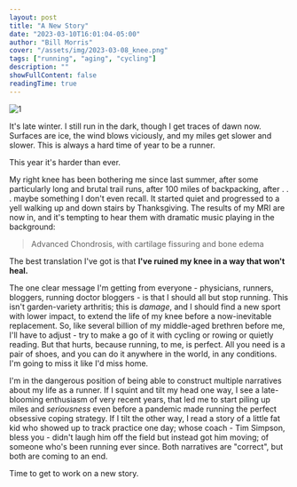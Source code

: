 ```yaml
---
layout: post
title: "A New Story"
date: "2023-03-10T16:01:04-05:00"
author: "Bill Morris"
cover: "/assets/img/2023-03-08_knee.png"
tags: ["running", "aging", "cycling"]
description: ""
showFullContent: false
readingTime: true
---
```


![1](/assets/img/2023-03-08_knee.png)

It's late winter. I still run in the dark, though I get traces of dawn now. Surfaces are ice, the wind blows viciously, and my miles get slower and slower. This is always a hard time of year to be a runner. 

This year it's harder than ever. 

My right knee has been bothering me since last summer, after some particularly long and brutal trail runs, after 100 miles of backpacking, after . . . maybe something I don't even recall. It started quiet and progressed to a yell walking up and down stairs by Thanksgiving. The results of my MRI are now in, and it's tempting to hear them with dramatic music playing in the background:

> Advanced Chondrosis, with cartilage fissuring and bone edema

The best translation I've got is that __I've ruined my knee in a way that won't heal.__

The one clear message I'm getting from everyone - physicians, runners, bloggers, running doctor bloggers - is that I should all but stop running. This isn't garden-variety arthritis; this is *damage*, and I should find a new sport with lower impact, to extend the life of my knee before a now-inevitable replacement. So, like several billion of my middle-aged brethren before me, I'll have to adjust - try to make a go of it with cycling or rowing or quietly reading. But that hurts, because running, to me, is perfect. All you need is a pair of shoes, and you can do it anywhere in the world, in any conditions. I'm going to miss it like I'd miss home.

I'm in the dangerous position of being able to construct multiple narratives about my life as a runner. If I squint and tilt my head one way, I see a late-blooming enthusiasm of very recent years, that led me to start piling up miles and *seriousness* even before a pandemic made running the perfect obsessive coping strategy. If I tilt the other way, I read a story of a little fat kid who showed up to track practice one day; whose coach - Tim Simpson, bless you - didn't laugh him off the field but instead got him moving; of someone who's been running ever since. Both narratives are "correct", but both are coming to an end.

Time to get to work on a new story.
